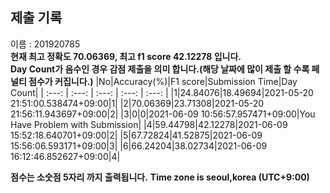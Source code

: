 


  
## 제출 기록  
이름 : 201920785  
**현재 최고 정확도 70.06369, 최고 f1 score 42.12278 입니다.**  
**Day Count가 음수인 경우 감점 제출을 의미 합니다.(해당 날짜에 많이 제출 할 수록 페널티 점수가 커집니다.)**
|No|Accuracy(%)|F1 score|Submission Time|Day Count|
| :---: | :---: | :---: | :---: | :---: |
|1|24.84076|18.49694|2021-05-20 21:51:00.538474+09:00|1|
|2|70.06369|23.71308|2021-05-20 21:56:11.943697+09:00|2|
|3|0|0|2021-06-09 10:56:57.957471+09:00|You Have Problem with Submission|
|4|59.44798|42.12278|2021-06-09 15:52:18.640701+09:00|2|
|5|67.72824|41.52875|2021-06-09 15:56:06.593171+09:00|3|
|6|66.24204|38.02734|2021-06-09 16:12:46.852627+09:00|4|


**점수는 소숫점 5자리 까지 출력됩니다.**
**Time zone is seoul,korea (UTC+9:00)**
